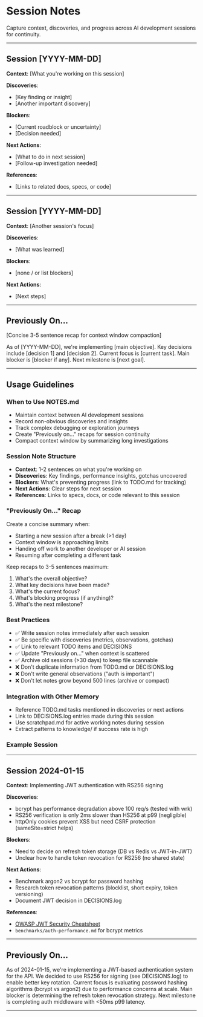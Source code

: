 # Session Notes

Capture context, discoveries, and progress across AI development sessions for continuity.

---

## Session [YYYY-MM-DD]

**Context**: [What you're working on this session]

**Discoveries**:
- [Key finding or insight]
- [Another important discovery]

**Blockers**:
- [Current roadblock or uncertainty]
- [Decision needed]

**Next Actions**:
- [What to do in next session]
- [Follow-up investigation needed]

**References**:
- [Links to related docs, specs, or code]

---

## Session [YYYY-MM-DD]

**Context**: [Another session's focus]

**Discoveries**:
- [What was learned]

**Blockers**:
- [none / or list blockers]

**Next Actions**:
- [Next steps]

---

## Previously On...

[Concise 3-5 sentence recap for context window compaction]

As of [YYYY-MM-DD], we're implementing [main objective]. Key decisions include [decision 1] and [decision 2]. Current focus is [current task]. Main blocker is [blocker if any]. Next milestone is [next goal].

---

## Usage Guidelines

### When to Use NOTES.md
- Maintain context between AI development sessions
- Record non-obvious discoveries and insights
- Track complex debugging or exploration journeys
- Create "Previously on..." recaps for session continuity
- Compact context window by summarizing long investigations

### Session Note Structure
- **Context**: 1-2 sentences on what you're working on
- **Discoveries**: Key findings, performance insights, gotchas uncovered
- **Blockers**: What's preventing progress (link to TODO.md for tracking)
- **Next Actions**: Clear steps for next session
- **References**: Links to specs, docs, or code relevant to this session

### "Previously On..." Recap
Create a concise summary when:
- Starting a new session after a break (>1 day)
- Context window is approaching limits
- Handing off work to another developer or AI session
- Resuming after completing a different task

Keep recaps to 3-5 sentences maximum:
1. What's the overall objective?
2. What key decisions have been made?
3. What's the current focus?
4. What's blocking progress (if anything)?
5. What's the next milestone?

### Best Practices
- ✅ Write session notes immediately after each session
- ✅ Be specific with discoveries (metrics, observations, gotchas)
- ✅ Link to relevant TODO items and DECISIONS
- ✅ Update "Previously on..." when context is scattered
- ✅ Archive old sessions (>30 days) to keep file scannable
- ❌ Don't duplicate information from TODO.md or DECISIONS.log
- ❌ Don't write general observations ("auth is important")
- ❌ Don't let notes grow beyond 500 lines (archive or compact)

### Integration with Other Memory
- Reference TODO.md tasks mentioned in discoveries or next actions
- Link to DECISIONS.log entries made during this session
- Use scratchpad.md for active working notes during session
- Extract patterns to knowledge/ if success rate is high

### Example Session

---

## Session 2024-01-15

**Context**: Implementing JWT authentication with RS256 signing

**Discoveries**:
- bcrypt has performance degradation above 100 req/s (tested with wrk)
- RS256 verification is only 2ms slower than HS256 at p99 (negligible)
- httpOnly cookies prevent XSS but need CSRF protection (sameSite=strict helps)

**Blockers**:
- Need to decide on refresh token storage (DB vs Redis vs JWT-in-JWT)
- Unclear how to handle token revocation for RS256 (no shared state)

**Next Actions**:
- Benchmark argon2 vs bcrypt for password hashing
- Research token revocation patterns (blocklist, short expiry, token versioning)
- Document JWT decision in DECISIONS.log

**References**:
- [OWASP JWT Security Cheatsheet](https://cheatsheetseries.owasp.org/cheatsheets/JSON_Web_Token_for_Java_Cheat_Sheet.html)
- `benchmarks/auth-performance.md` for bcrypt metrics

---

## Previously On...

As of 2024-01-15, we're implementing a JWT-based authentication system for the API. We decided to use RS256 for signing (see DECISIONS.log) to enable better key rotation. Current focus is evaluating password hashing algorithms (bcrypt vs argon2) due to performance concerns at scale. Main blocker is determining the refresh token revocation strategy. Next milestone is completing auth middleware with <50ms p99 latency.

---

